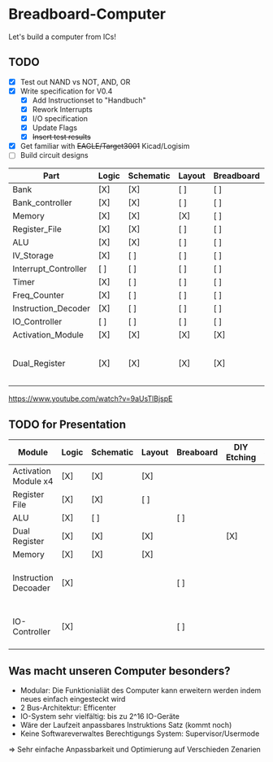 # Breadboard-Computer
Let's build a computer from ICs!

## TODO
- [X] Test out NAND vs NOT, AND, OR
- [X] Write specification for V0.4
  - [X] Add Instructionset to "Handbuch"
  - [X] Rework Interrupts
  - [X] I/O specification
  - [X] Update Flags
  - [X] ~~Insert test results~~
- [X] Get familiar with ~~EAGLE/Target3001~~ Kicad/Logisim
- [ ] Build circuit designs

| Part                  | Logic | Schematic | Layout | Breadboard | Etching | Soldering | Etcher | Documenation | Comment
|-----------------------|-------|-----------|--------|------------|---------|-----------|--------|--------------|---------
| Bank                  | [X]   | [X]       | [ ]    | [ ]        | [ ]     | [ ]       |        | [ ]          | 
| Bank\_controller      | [X]   | [X]       | [ ]    | [ ]        | [ ]     | [ ]       |        | [ ]          |
| Memory                | [X]   | [X]       | [X]    | [ ]        | [ ]     | [ ]       |        | [ ]          | 
| Register\_File        | [X]   | [X]       | [ ]    | [ ]        | [ ]     | [ ]       |        | [ ]          | 
| ALU                   | [X]   | [X]       | [ ]    | [ ]        | [ ]     | [ ]       |        | [ ]          | 
| IV\_Storage           | [X]   | [ ]       | [ ]    | [ ]        | [ ]     | [ ]       |        | [ ]          | 
| Interrupt\_Controller | [ ]   | [ ]       | [ ]    | [ ]        | [ ]     | [ ]       |        | [ ]          | 
| Timer                 | [X]   | [ ]       | [ ]    | [ ]        | [ ]     | [ ]       |        | [ ]          | 
| Freq\_Counter         | [X]   | [ ]       | [ ]    | [ ]        | [ ]     | [ ]       |        | [ ]          | 
| Instruction\_Decoder  | [X]   | [ ]       | [ ]    | [ ]        | [ ]     | [ ]       |        | [ ]          | 
| IO\_Controller        | [ ]   | [ ]       | [ ]    | [ ]        | [ ]     | [ ]       |        | [ ]          | 
| Activation\_Module    | [X]   | [X]       | [X]    | [X]        | [ ] x7  | [ ] x7    |        | [ ]          | 
| Dual\_Register        | [X]   | [X]       | [X]    | [X]        | [ ] x2  | [ ] x2    |        | [ ]          | Replacement for BID-Regiser and IR
https://www.youtube.com/watch?v=9aUsTlBjspE

## TODO for Presentation
| Module               | Logic | Schematic | Layout | Breaboard | DIY Etching | Soldering | Comment
|----------------------|-------|-----------|--------|-----------|-------------|-----------|--------
| Activation Module x4 | [X]   | [X]       | [X]    |           |             | [ ]       |
| Register File        | [X]   | [X]       | [ ]    |           |             | [ ]       |
| ALU                  | [X]   | [ ]       |        | [ ]       |             |           |
| Dual Register        | [X]   | [X]       | [X]    |           | [X]         | [ ]       |
| Memory               | [X]   | [X]       | [X]    |           |             | [ ]       |
| Instruction Decoader | [X]   |           |        | [ ]       |             |           | No Schematic need, due unstable design
| IO-Controller        | [X]   |           |        | [ ]       |             |           | No Schematic need, has to be build spontainiously

## Was macht unseren Computer besonders?

- Modular: Die Funktionialiät des Computer kann erweitern werden indem neues einfach eingesteckt wird
- 2 Bus-Architektur: Efficenter
- IO-System sehr vielfältig: bis zu 2^16 IO-Geräte
- Wäre der Laufzeit anpassbares Instruktions Satz (kommt noch)
- Keine Softwareverwaltes Berechtigungs System: Supervisor/Usermode

=> Sehr einfache Anpassbarkeit und Optimierung auf Verschieden Zenarien



